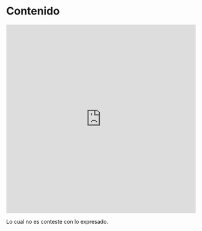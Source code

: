 # Contenido

<embed src="https://ipfs.io/ipfs/QmdRKp6t6RGXTtVafPf4gWt82kuGToncvTw83Q1EX7wrDX" type="application/pdf" width="100%" height="500px">

Lo cual no es conteste con lo expresado.



